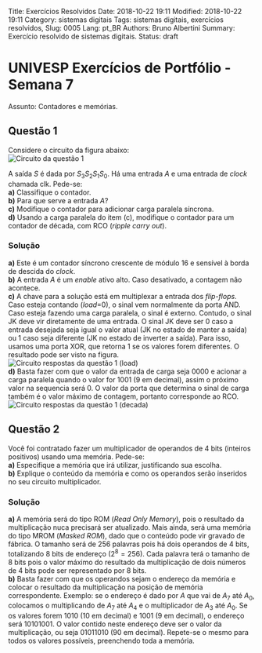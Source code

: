 Title: Exercícios Resolvidos
Date: 2018-10-22 19:11
Modified: 2018-10-22 19:11
Category: sistemas digitais
Tags: sistemas digitais, exercícios resolvidos,
Slug: 0005
Lang: pt_BR
Authors: Bruno Albertini
Summary: Exercício resolvido de sistemas digitais.
Status: draft

# UNIVESP Exercícios de Portfólio - Semana 7

Assunto: Contadores e memórias.

## Questão 1

Considere o circuito da figura abaixo:  
![Circuito da questão 1]({static}/images/sd/er/0005_Q1circ.png)  

A saída $S$ é dada por $S_3S_2S_1S_0$. Há uma entrada $A$ e uma entrada de _clock_ chamada clk. Pede-se:  
**a)** Classifique o contador.  
**b)** Para que serve a entrada $A$?  
**c)** Modifique o contador para adicionar carga paralela síncrona.  
**d)** Usando a carga paralela do item (c), modifique o contador para um contador de década, com RCO (_ripple carry out_).  

### Solução
**a)** Este é um contador síncrono crescente de módulo 16 e sensível à borda de descida do _clock_.  
**b)** A entrada $A$ é um _enable_ ativo alto. Caso desativado, a contagem não acontece.  
**c)** A chave para a solução está em multiplexar a entrada dos _flip-flops_. Caso esteja contando (_load_=0), o sinal vem normalmente da porta AND. Caso esteja fazendo uma carga paralela, o sinal é externo. Contudo, o sinal JK deve vir diretamente de uma entrada. O sinal JK deve ser 0 caso a entrada desejada seja igual o valor atual (JK no estado de manter a saída) ou 1 caso seja diferente (JK no estado de inverter a saída). Para isso, usamos uma porta XOR, que retorna 1 se os valores forem diferentes. O resultado pode ser visto na figura.  
![Circuito respostas da questão 1 (load)]({static}/images/sd/er/0005_Q1resp1.png)  
**d)** Basta fazer com que o valor da entrada de carga seja 0000 e acionar a carga paralela quando o valor for 1001 (9 em decimal), assim o próximo valor na sequencia será 0. O valor da porta que determina o sinal de carga também é o valor máximo de contagem, portanto corresponde ao RCO.  
![Circuito respostas da questão 1 (decada)]({static}/images/sd/er/0005_Q1resp2.png)  

## Questão 2
Você foi contratado fazer um multiplicador de operandos de 4 bits (inteiros positivos) usando uma memória. Pede-se:  
**a)** Especifique a memória que irá utilizar, justificando sua escolha.  
**b)** Explique o conteúdo da memória e como os operandos serão inseridos no seu circuito multiplicador.

### Solução
**a)** A memória será do tipo ROM (_Read Only Memory_), pois o resultado da multiplicação nuca precisará ser atualizado. Mais ainda, será uma memória do tipo MROM (_Masked ROM_), dado que o conteúdo pode vir gravado de fábrica. O tamanho será de 256 palavras pois há dois operandos de 4 bits, totalizando 8 bits de endereço ($2^8=256$). Cada palavra terá o tamanho de 8 bits pois o valor máximo do resultado da multiplicação de dois números de 4 bits pode ser representado por 8 bits.  
**b)** Basta fazer com que os operandos sejam o endereço da memória e colocar o resultado da multiplicação na posição de memória correspondente. Exemplo: se o endereço é dado por $A$ que vai de $A_7$ até $A_0$, colocamos o multiplicando de $A_7$ até $A_4$ e o multiplicador de $A_3$ até $A_0$. Se os valores forem 1010 (10 em decimal) e 1001 (9 em decimal), o endereço será 10101001. O valor contido neste endereço deve ser o valor da multiplicação, ou seja 01011010 (90 em decimal). Repete-se o mesmo para todos os valores possíveis, preenchendo toda a memória.
